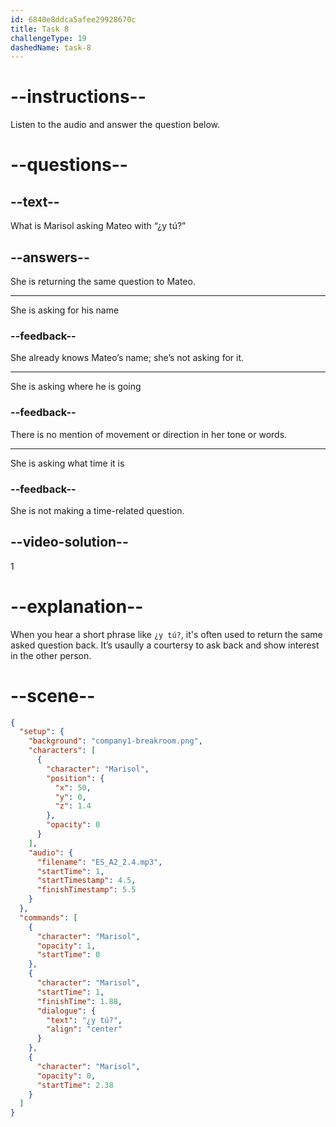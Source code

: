 ```yaml
---
id: 6840e8ddca5afee29928670c
title: Task 8
challengeType: 19
dashedName: task-8
---
```


<!-- (Audio) Marisol: ¿y tú? -->

# --instructions--

Listen to the audio and answer the question below.

# --questions--

## --text--

What is Marisol asking Mateo with “¿y tú?”

## --answers--

She is returning the same question to Mateo.

---

She is asking for his name

### --feedback--

She already knows Mateo’s name; she’s not asking for it.

---

She is asking where he is going

### --feedback--

There is no mention of movement or direction in her tone or words.

---

She is asking what time it is

### --feedback--

She is not making a time-related question.

## --video-solution--

1

# --explanation--

When you hear a short phrase like `¿y tú?`, it's often used to return the same asked question back. It’s usaully a courtersy to ask back and show interest in the other person.

# --scene--

```json
{
  "setup": {
    "background": "company1-breakroom.png",
    "characters": [
      {
        "character": "Marisol",
        "position": {
          "x": 50,
          "y": 0,
          "z": 1.4
        },
        "opacity": 0
      }
    ],
    "audio": {
      "filename": "ES_A2_2.4.mp3",
      "startTime": 1,
      "startTimestamp": 4.5,
      "finishTimestamp": 5.5
    }
  },
  "commands": [
    {
      "character": "Marisol",
      "opacity": 1,
      "startTime": 0
    },
    {
      "character": "Marisol",
      "startTime": 1,
      "finishTime": 1.88,
      "dialogue": {
        "text": "¿y tú?",
        "align": "center"
      }
    },
    {
      "character": "Marisol",
      "opacity": 0,
      "startTime": 2.38
    }
  ]
}
```
